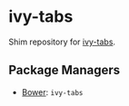 # ivy-tabs

Shim repository for [ivy-tabs][1].

## Package Managers

  * [Bower][2]: `ivy-tabs`

[1]: https://github.com/IvyApp/ivy-tabs
[2]: http://bower.io
